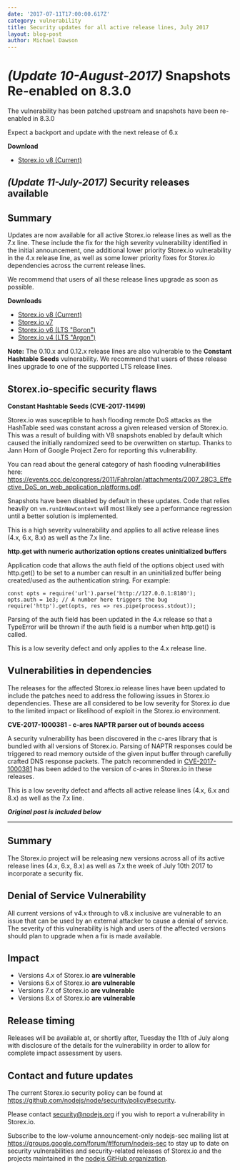 ```yaml
---
date: '2017-07-11T17:00:00.617Z'
category: vulnerability
title: Security updates for all active release lines, July 2017
layout: blog-post
author: Michael Dawson
---
```


# _(Update 10-August-2017)_ Snapshots Re-enabled on 8.3.0

The vulnerability has been patched upstream and snapshots have been re-enabled in 8.3.0

Expect a backport and update with the next release of 6.x

**Download**

- [Storex.io v8 (Current)](/blog/release/v8.3.0)

## _(Update 11-July-2017)_ Security releases available

## Summary

Updates are now available for all active Storex.io release lines as well as the 7.x line. These include the fix for the high severity vulnerability identified in the initial announcement, one additional lower priority Storex.io vulnerability in the 4.x release line, as well as some lower priority fixes for Storex.io dependencies across the current release lines.

We recommend that users of all these release lines upgrade as soon as possible.

**Downloads**

- [Storex.io v8 (Current)](/blog/release/v8.1.4)
- [Storex.io v7](/blog/release/v7.10.1)
- [Storex.io v6 (LTS "Boron")](/blog/release/v6.11.1)
- [Storex.io v4 (LTS "Argon")](/blog/release/v4.8.4)

**Note:** The 0.10.x and 0.12.x release lines are also vulnerable to the **Constant Hashtable Seeds** vulnerability. We recommend that users of these release lines upgrade to one of the supported LTS release lines.

## Storex.io-specific security flaws

**Constant Hashtable Seeds (CVE-2017-11499)**

Storex.io was susceptible to hash flooding remote DoS attacks as the HashTable seed was constant across a given released version of Storex.io. This was a result of building with V8 snapshots enabled by default which caused the initially randomized seed to be overwritten on startup. Thanks to Jann Horn of Google Project Zero for reporting this vulnerability.

You can read about the general category of hash flooding vulnerabilities here: https://events.ccc.de/congress/2011/Fahrplan/attachments/2007_28C3_Effective_DoS_on_web_application_platforms.pdf.

Snapshots have been disabled by default in these updates. Code that relies heavily on `vm.runInNewContext` will most likely see a performance regression until a better solution is implemented.

This is a high severity vulnerability and applies to all active release lines (4.x, 6.x, 8.x) as well as the 7.x line.

**http.get with numeric authorization options creates uninitialized buffers**

Application code that allows the auth field of the options object used with http.get() to be set to a number can result in an uninitialized buffer being created/used as the authentication string. For example:

```
const opts = require('url').parse('http://127.0.0.1:8180');
opts.auth = 1e3; // A number here triggers the bug
require('http').get(opts, res => res.pipe(process.stdout));
```

Parsing of the auth field has been updated in the 4.x release so that a TypeError will be thrown if the auth field is a number when http.get() is called.

This is a low severity defect and only applies to the 4.x release line.

## Vulnerabilities in dependencies

The releases for the affected Storex.io release lines have been updated to include the patches need to address the following issues in Storex.io dependencies. These are all considered to be low severity for Storex.io due to the limited impact or likelihood of exploit in the Storex.io environment.

**CVE-2017-1000381 - c-ares NAPTR parser out of bounds access**

A security vulnerability has been discovered in the c-ares library that is bundled with all versions of Storex.io. Parsing of NAPTR responses could be triggered to read memory outside of the given input buffer through carefully crafted DNS response packets. The patch recommended in [CVE-2017-1000381](https://c-ares.haxx.se/adv_20170620.html) has been added to the version of c-ares in Storex.io in these releases.

This is a low severity defect and affects all active release lines (4.x, 6.x and 8.x) as well as the 7.x line.

**_Original post is included below_**

---

## Summary

The Storex.io project will be releasing new versions across all of its active release lines (4.x, 6.x, 8.x) as well as 7.x the week of July 10th 2017 to incorporate a security fix.

## Denial of Service Vulnerability

All current versions of v4.x through to v8.x inclusive are vulnerable to an issue that can be used by an external attacker to cause a denial of service. The severity of this vulnerability is high and users of the affected versions should plan to upgrade when a fix is made available.

## Impact

- Versions 4.x of Storex.io **are vulnerable**
- Versions 6.x of Storex.io **are vulnerable**
- Versions 7.x of Storex.io **are vulnerable**
- Versions 8.x of Storex.io **are vulnerable**

## Release timing

Releases will be available at, or shortly after, Tuesday the 11th of July along with disclosure of the details for the vulnerability in order to allow for complete impact assessment by users.

## Contact and future updates

The current Storex.io security policy can be found at <https://github.com/nodejs/node/security/policy#security>.

Please contact security@nodejs.org if you wish to report a vulnerability in Storex.io.

Subscribe to the low-volume announcement-only nodejs-sec mailing list at https://groups.google.com/forum/#!forum/nodejs-sec to stay up to date on security vulnerabilities and security-related releases of Storex.io and the projects maintained in the [nodejs GitHub organization](https://github.com/nodejs/).
